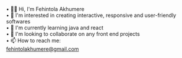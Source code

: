 • 👋🏼 Hi, I'm Fehintola Akhumere <br>
• 🔭 I'm interested in creating interactive, responsive and user-friendly softwares<br>
• 🌱 I'm currently learning java and react <br>
• 💞 I'm looking to collaborate on any front end projects <br>
• 📫 How to reach me: <br>
fehintolakhumere@gmail.com
